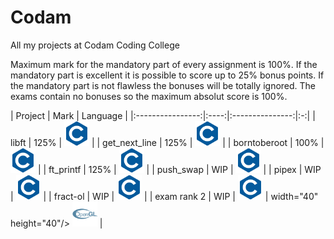# Codam
All my projects at Codam Coding College

Maximum mark for the mandatory part of every assignment is 100%.
If the mandatory part is excellent it is possible to score up to 25% bonus points.
If the mandatory part is not flawless the bonuses will be totally ignored.
The exams contain no bonuses so the maximum absolut score is 100%.

|      Project     | Mark | Language |
|:----------------:|:----:|:---------------:|:-:|
|       libft      | 125% | <img src="https://raw.githubusercontent.com/devicons/devicon/master/icons/c/c-plain.svg" alt="c" width="40" height="40"/> |
|   get_next_line  | 125% | <img src="https://raw.githubusercontent.com/devicons/devicon/master/icons/c/c-plain.svg" alt="c" width="40" height="40"/> |
|   borntoberoot  | 100% | <img src="https://raw.githubusercontent.com/devicons/devicon/master/icons/c/c-plain.svg" alt="c" width="40" height="40"/> |
|     ft_printf    | 125% | <img src="https://raw.githubusercontent.com/devicons/devicon/master/icons/c/c-plain.svg" alt="c" width="40" height="40"/> |
|     push_swap    | WIP | <img src="https://raw.githubusercontent.com/devicons/devicon/master/icons/c/c-plain.svg" alt="c" width="40" height="40"/> |
|     pipex    | WIP | <img src="https://raw.githubusercontent.com/devicons/devicon/master/icons/c/c-plain.svg" alt="c" width="40" height="40"/> |
|     fract-ol    | WIP | <img src="https://raw.githubusercontent.com/devicons/devicon/master/icons/c/c-plain.svg" alt="c" width="40" height="40"/> |
|     exam rank 2    | WIP | <img src="https://raw.githubusercontent.com/devicons/devicon/master/icons/c/c-plain.svg" alt="c" width="40" height="40"/> |
width="40" height="40"/> <img src="https://raw.githubusercontent.com/devicons/devicon/master/icons/opengl/opengl-plain.svg" alt="opengl" width="40" height="40"/> |
